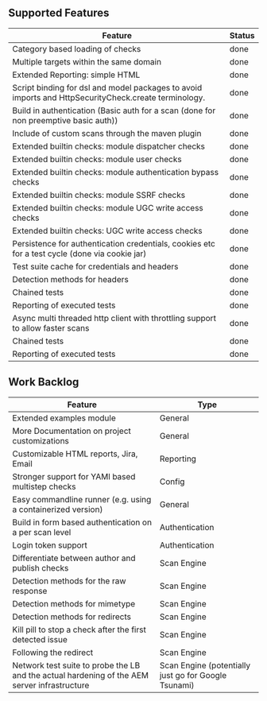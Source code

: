 ## Supported Features

| Feature    | Status |
|---------|-------------|
| Category based loading of checks | done |
| Multiple targets within the same domain | done |
| Extended Reporting: simple HTML | done |
| Script binding for dsl and model packages to avoid imports and HttpSecurityCheck.create terminology. | done | 
| Build in authentication (Basic auth for a scan (done for non preemptive basic auth)) | done | 
| Include of custom scans through the maven plugin  | done |
| Extended builtin checks: module dispatcher checks | done |
| Extended builtin checks: module user checks  | done |
| Extended builtin checks: module authentication bypass checks  | done |
| Extended builtin checks: module SSRF checks  | done |
| Extended builtin checks: module UGC write access checks | done |
| Extended builtin checks: UGC write access checks  | done |
| Persistence for authentication credentials, cookies etc for a test cycle (done via cookie jar)  | done |
| Test suite cache for credentials and headers  | done |
| Detection methods for headers  | done |
| Chained tests  | done |
| Reporting of executed tests  | done |
| Async multi threaded http client with throttling support to allow faster scans  | done |
| Chained tests | done |
| Reporting of executed tests  | done |


## Work Backlog

| Feature    | Type |
|---------|-------------|
| Extended examples module | General |
| More Documentation on project customizations | General|
| Customizable HTML reports, Jira, Email | Reporting |
| Stronger support for YAMl based multistep checks |Config|
| Easy  commandline runner (e.g. using a containerized version) |General|
| Build in form based authentication on a per scan level | Authentication |
| Login token support | Authentication |
| Differentiate between author and publish checks | Scan Engine |
| Detection methods for the raw response | Scan Engine |
| Detection methods for mimetype | Scan Engine |
| Detection methods for redirects | Scan Engine |
| Kill pill to stop a check after the first detected issue | Scan Engine |
| Following the redirect | Scan Engine |
| Network test suite to probe the LB and the actual hardening of the AEM server infrastructure | Scan Engine (potentially just go for Google Tsunami) |

